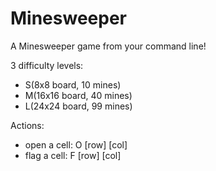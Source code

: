 # Minesweeper
A Minesweeper game from your command line!

3 difficulty levels: 
- S(8x8 board, 10 mines)
- M(16x16 board, 40 mines)
- L(24x24 board, 99 mines)

Actions:
- open a cell: O [row] [col]
- flag a cell: F [row] [col]

